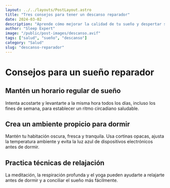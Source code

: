 ```yaml
---
layout: ../../layouts/PostLayout.astro
title: "Tres consejos para tener un descanso reparador"
date: 2024-03-02
description: "Aprende cómo mejorar la calidad de tu sueño y despertar sintiéndote más descansado y rejuvenecido"
author: "Sleep Expert"
image: "/public/post-images/descanso.avif"
tags: ["salud", "sueño", "descanso"]
category: "Salud"
slug: "descanso-reparador"
---
```


# Consejos para un sueño reparador

## Mantén un horario regular de sueño

Intenta acostarte y levantarte a la misma hora todos los días, incluso los fines de semana, para establecer un ritmo circadiano saludable.

## Crea un ambiente propicio para dormir

Mantén tu habitación oscura, fresca y tranquila. Usa cortinas opacas, ajusta la temperatura ambiente y evita la luz azul de dispositivos electrónicos antes de dormir.

## Practica técnicas de relajación

La meditación, la respiración profunda y el yoga pueden ayudarte a relajarte antes de dormir y a conciliar el sueño más fácilmente.
